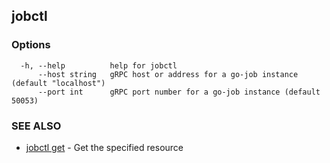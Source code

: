## jobctl



### Options

```
  -h, --help          help for jobctl
      --host string   gRPC host or address for a go-job instance (default "localhost")
      --port int      gRPC port number for a go-job instance (default 50053)
```

### SEE ALSO

* [jobctl get](jobctl_get.md)	 - Get the specified resource

